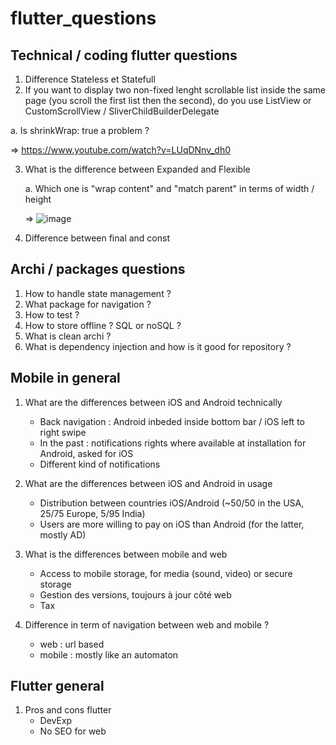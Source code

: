 # flutter_questions

## Technical / coding flutter questions 

1. Difference Stateless et Statefull
2.  If you want to display two non-fixed lenght scrollable list inside the same page (you scroll the first list then the second), do you use ListView or CustomScrollView / SliverChildBuilderDelegate
   
   a. Is shrinkWrap: true a problem ?
  
  => https://www.youtube.com/watch?v=LUqDNnv_dh0

3. What is the difference between Expanded and Flexible
   
   a. Which one is "wrap content" and "match parent" in terms of width / height

   => ![image](https://github.com/dleurs/flutter_questions/assets/58068925/d220e5d1-7f09-40aa-8349-0d018b5e396b)

5. Difference between final and const

## Archi / packages questions

1. How to handle state management ?
2. What package for navigation ?
3. How to test ?
4. How to store offline ? SQL or noSQL ?
5. What is clean archi ?
6. What is dependency injection and how is it good for repository ?




## Mobile in general

1. What are the differences between iOS and Android technically
   - Back navigation : Android inbeded inside bottom bar / iOS left to right swipe
   - In the past : notifications rights where available at installation for Android, asked for iOS
   - Different kind of notifications
  

2. What are the differences between iOS and Android in usage
   - Distribution between countries iOS/Android (~50/50 in the USA, 25/75 Europe, 5/95 India)
   - Users are more willing to pay on iOS than Android (for the latter, mostly AD)

3. What is the differences between mobile and web
   - Access to mobile storage, for media (sound, video) or secure storage
   - Gestion des versions, toujours à jour côté web
   - Tax
  
4. Difference in term of navigation between web and mobile ?
   - web : url based
   - mobile : mostly like an automaton
  

## Flutter general

1. Pros and cons flutter
   - DevExp
   - No SEO for web





